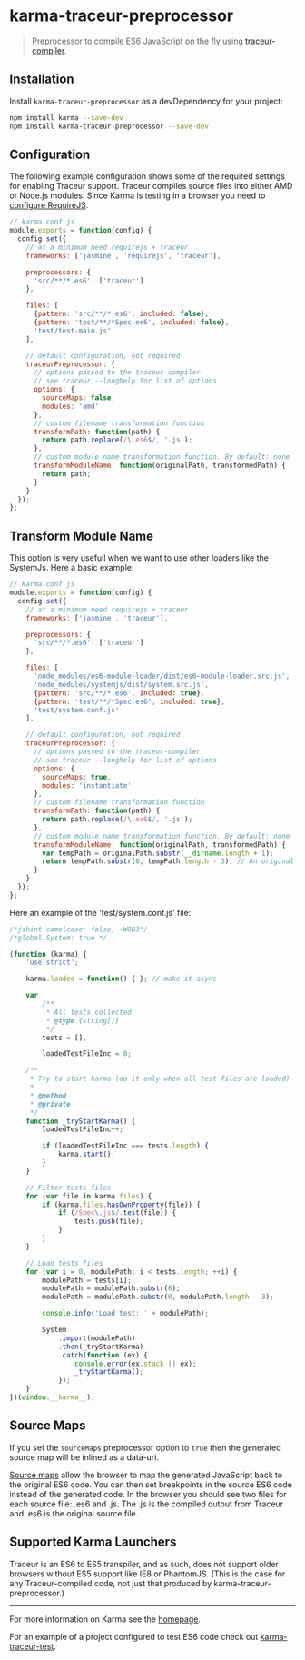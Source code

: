 # karma-traceur-preprocessor

> Preprocessor to compile ES6 JavaScript on the fly using [traceur-compiler].

## Installation

Install `karma-traceur-preprocessor` as a devDependency for your project:

```bash
npm install karma --save-dev
npm install karma-traceur-preprocessor --save-dev
```

## Configuration
The following example configuration shows some of the required settings for enabling Traceur support.  Traceur compiles source files into either AMD or Node.js modules.  Since Karma is testing in a browser you need to [configure RequireJS][configure-requirejs].

```js
// karma.conf.js
module.exports = function(config) {
  config.set({
    // at a minimum need requirejs + traceur
    frameworks: ['jasmine', 'requirejs', 'traceur'],

    preprocessors: {
      'src/**/*.es6': ['traceur']
    },

    files: [
      {pattern: 'src/**/*.es6', included: false},
      {pattern: 'test/**/*Spec.es6', included: false},
      'test/test-main.js'
    ],

    // default configuration, not required
    traceurPreprocessor: {
      // options passed to the traceur-compiler
      // see traceur --longhelp for list of options
      options: {
        sourceMaps: false,
        modules: 'amd'
      },
      // custom filename transformation function
      transformPath: function(path) {
        return path.replace(/\.es6$/, '.js');
      },
      // custom module name transformation function. By default: none
      transformModuleName: function(originalPath, transformedPath) {
        return path;
      }
    }
  });
};
```

## Transform Module Name

This option is very usefull when we want to use other loaders like the SystemJs. Here a basic example:
```js
// karma.conf.js
module.exports = function(config) {
  config.set({
    // at a minimum need requirejs + traceur
    frameworks: ['jasmine', 'traceur'],

    preprocessors: {
      'src/**/*.es6': ['traceur']
    },

    files: [
      'node_modules/es6-module-loader/dist/es6-module-loader.src.js',
      'node_modules/systemjs/dist/system.src.js',
      {pattern: 'src/**/*.es6', included: true},
      {pattern: 'test/**/*Spec.es6', included: true},
      'test/system.conf.js'
    ],

    // default configuration, not required
    traceurPreprocessor: {
      // options passed to the traceur-compiler
      // see traceur --longhelp for list of options
      options: {
        sourceMaps: true,
        modules: 'instantiate'
      },
      // custom filename transformation function
      transformPath: function(path) {
        return path.replace(/\.es6$/, '.js');
      },
      // custom module name transformation function. By default: none
      transformModuleName: function(originalPath, transformedPath) {
        var tempPath = originalPath.substr(__dirname.length + 1);
        return tempPath.substr(0, tempPath.length - 3); // An original path like 'c:/Users/aUser/MyProject/src/index.js' will become 'src/index'
      }
    }
  });
};
```

Here an example of the 'test/system.conf.js' file:

```js
/*jshint camelcase: false, -W083*/
/*global System: true */

(function (karma) {
    'use strict';

    karma.loaded = function() { }; // make it async

    var
        /**
         * All tests collected
         * @type {string[]}
         */
        tests = [],

        loadedTestFileInc = 0;

    /**
     * Try to start karma (do it only when all test files are loaded)
     *
     * @method
     * @private
     */
    function _tryStartKarma() {
        loadedTestFileInc++;

        if (loadedTestFileInc === tests.length) {
            karma.start();
        }
    }

    // Filter tests files
    for (var file in karma.files) {
        if (karma.files.hasOwnProperty(file)) {
            if (/Spec\.js$/.test(file)) {
                tests.push(file);
            }
        }
    }

    // Load tests files
    for (var i = 0, modulePath; i < tests.length; ++i) {
        modulePath = tests[i];
        modulePath = modulePath.substr(6);
        modulePath = modulePath.substr(0, modulePath.length - 3);

        console.info('Load test: ' + modulePath);

        System
            .import(modulePath)
            .then(_tryStartKarma)
            .catch(function (ex) {
                console.error(ex.stack || ex);
                _tryStartKarma();
            });
    }
})(window.__karma__);
```


## Source Maps
If you set the `sourceMaps`  preprocessor option to `true` then the generated source map will be inlined as a data-uri.

[Source maps][source-map-overview] allow the browser to map the generated JavaScript back to the original ES6 code. You can then set breakpoints in the source ES6 code instead of the generated code.  In the browser you should see two files for each source file: <name>.es6 and <name>.js. The <name>.js is the compiled output from Traceur and <name>.es6 is the original source file.

## Supported Karma Launchers

Traceur is an ES6 to ES5 transpiler, and as such, does not support older browsers without ES5 support like IE8 or PhantomJS. (This is the case for any Traceur-compiled code, not just that produced by karma-traceur-preprocessor.)

----

For more information on Karma see the [homepage].

For an example of a project configured to test ES6 code check out [karma-traceur-test].


[homepage]: http://karma-runner.github.com
[traceur-compiler]: https://github.com/google/traceur-compiler
[karma-traceur-test]: https://github.com/tpodom/karma-traceur-test
[source-map-overview]: https://hacks.mozilla.org/2013/05/compiling-to-javascript-and-debugging-with-source-maps/
[configure-requirejs]: http://karma-runner.github.io/0.10/plus/requirejs.html
